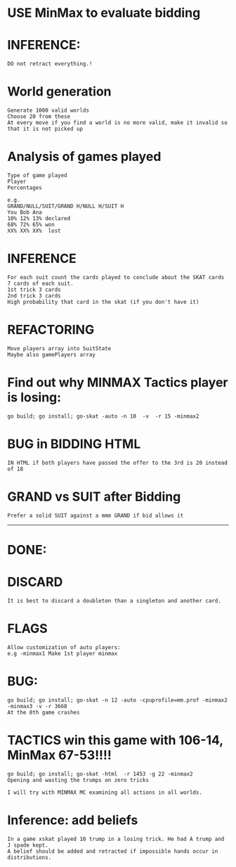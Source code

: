 # USE MinMax to evaluate bidding


# INFERENCE:
	DO not retract everything.!

# World generation
	Generate 1000 valid worlds
	Choose 20 from these
	At every move if you find a world is no more valid, make it invalid so that it is not picked up


# Analysis of games played
	Type of game played
	Player
	Percentages

	e.g.
	GRAND/NULL/SUIT/GRAND H/NULL H/SUIT H
	You Bob Ana
	10% 12% 13% declared
	68% 72% 65% won
	XX% XX% XX%  lost

# INFERENCE
	For each suit count the cards played to conclude about the SKAT cards
	7 cards of each suit.
	1st trick 3 cards
	2nd trick 3 cards
	High probability that card in the skat (if you don't have it)

# REFACTORING
	Move players array into SuitState
	Maybe also gamePlayers array

# Find out why MINMAX Tactics player is losing:
	go build; go install; go-skat -auto -n 10  -v  -r 15 -minmax2

# BUG in BIDDING HTML
	IN HTML if both players have passed the offer to the 3rd is 20 instead of 18

# GRAND vs SUIT after Bidding
	Prefer a solid SUIT against a mmm GRAND if bid allows it


-------------------------------------------------------------------------
# DONE:

# DISCARD
	It is best to discard a doubleton than a singleton and another card.

# FLAGS
	Allow customization of auto players:
	e.g -minmax1 Make 1st player minmax

# BUG:
	go build; go install; go-skat -n 12 -auto -cpuprofile=mm.prof -minmax2 -minmax3 -v -r 3668
	At the 8th game crashes

# TACTICS win this game with 106-14, MinMax 67-53!!!!
	go build; go install; go-skat -html  -r 1453 -g 22 -minmax2
	Opening and wasting the trumps on zero tricks

	I will try with MINMAX MC examining all actions in all worlds.

# Inference: add beliefs
	In a game xskat played 10 trump in a losing trick. He had A trump and J spade kept. 
	A belief should be added and retracted if impossible hands occur in distributions.


